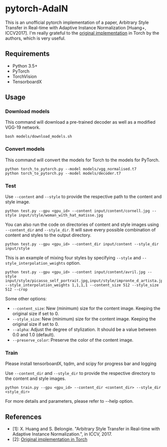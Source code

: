 # pytorch-AdaIN

This is an unofficial pytorch implementation of a paper, Arbitrary Style Transfer in Real-time with Adaptive Instance Normalization [Huang+, ICCV2017].
I'm really grateful to the [original implementation](https://github.com/xunhuang1995/AdaIN-style) in Torch by the authors, which is very useful.

## Requirements
- Python 3.5+
- PyTorch
- TorchVision
- TensorboardX

## Usage

### Download models
This command will download a pre-trained decoder as well as a modified VGG-19 network.
```
bash models/download_models.sh
```

### Convert models
This command will convert the models for Torch to the models for PyTorch.
```
python torch_to_pytorch.py --model models/vgg_normalised.t7
python torch_to_pytorch.py --model models/decoder.t7
```

### Test
Use `--content` and `--style` to provide the respective path to the content and style image.
```
python test.py --gpu <gpu_id> --content input/content/cornell.jpg --style input/style/woman_with_hat_matisse.jpg
```

You can also run the code on directories of content and style images using `--content_dir` and `--style_dir`. It will save every possible combination of content and styles to the output directory.
```
python test.py --gpu <gpu_id> --content_dir input/content --style_dir input/style
```

This is an example of mixing four styles by specifying `--style` and `--style_interpolation_weights` option.
```
python test.py --gpu <gpu_id> --content input/content/avril.jpg --style input/style/picasso_self_portrait.jpg,input/style/impronte_d_artista.jpg,input/style/trial.jpg,input/style/antimonocromatismo.jpg --style_interpolation_weights 1,1,1,1 --content_size 512 --style_size 512 --crop
```

Some other options:
* `--content_size`: New (minimum) size for the content image. Keeping the original size if set to 0.
* `--style_size`: New (minimum) size for the content image. Keeping the original size if set to 0.
* `--alpha`: Adjust the degree of stylization. It should be a value between 0.0 and 1.0 (default).
* `--preserve_color`: Preserve the color of the content image.


### Train
Please install tensorboardX, tqdm, and scipy for progress bar and logging

Use `--content_dir` and `--style_dir` to provide the respective directory to the content and style images.
```
python train.py --gpu <gpu_id> --content_dir <content_dir> --style_dir <style_dir>
```

For more details and parameters, please refer to --help option.

## References
- [1]: X. Huang and S. Belongie. "Arbitrary Style Transfer in Real-time with Adaptive Instance Normalization.", in ICCV, 2017.
- [2]: [Original implementation in Torch](https://github.com/xunhuang1995/AdaIN-style)
